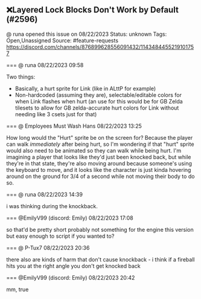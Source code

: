 ## ❌Layered Lock Blocks Don't Work by Default (#2596)
@ runa opened this issue on 08/22/2023
Status: unknown
Tags: Open,Unassigned
Source: #feature-requests https://discord.com/channels/876899628556091432/1143484455219101757


=== @ runa 08/22/2023 09:58

Two things:
- Basically, a hurt sprite for Link (like in ALttP for example)
- Non-hardcoded (assuming they are), selectable/editable colors for when Link flashes when hurt (an use for this would be for GB Zelda tilesets to allow for GB zelda-accurate hurt colors for Link without needing like 3 csets just for that)

=== @ Employees Must Wash Hans 08/22/2023 13:25

How long would the "Hurt" sprite be on the screen for?  Because the player can walk _immediately_ after being hurt, so I'm wondering if that "hurt" sprite would also need to be animated so they can walk while being hurt.
I'm imagining a player that looks like they'd just been knocked back, but while they're in that state, they're also moving around because someone's using the keyboard to move, and it looks like the character is just kinda hovering around on the ground for 3/4 of a second while not moving their body to do so.

=== @ runa 08/22/2023 14:39

i was thinking during the knockback.

=== @EmilyV99 (discord: Emily) 08/22/2023 17:08

so that'd be pretty short
probably not something for the engine this version
but easy enough to script if you wanted to?

=== @ P-Tux7 08/22/2023 20:36

there also are kinds of harm that don't cause knockback - i think if a fireball hits you at the right angle you don't get knocked back

=== @EmilyV99 (discord: Emily) 08/22/2023 20:42

mm, true

